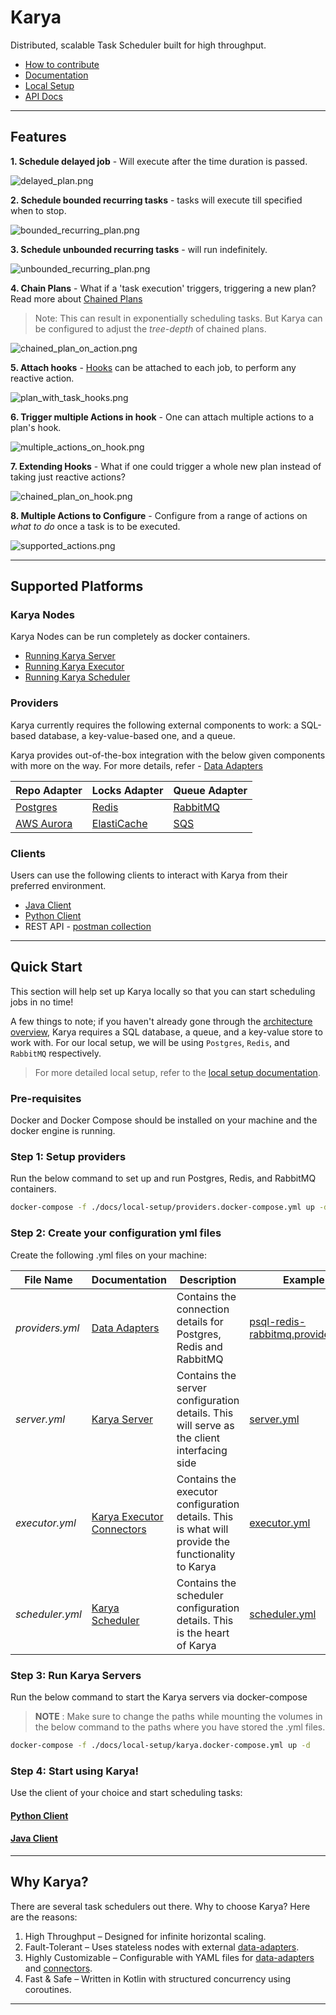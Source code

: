 # Karya

Distributed, scalable Task Scheduler built for high throughput.

- [How to contribute](.github/CONTRIBUTING.md)
- [Documentation](./docs/documentation/)
- [Local Setup](./docs/documentation/LOCAL_SETUP.md)
- [API Docs](https://saumya-bhatt.github.io/karya/)

---

## Features

**1. Schedule delayed job** - Will execute after the time duration is passed.

![delayed_plan.png](./docs/media/illustrations/delayed_plan.png)

**2. Schedule bounded recurring tasks** - tasks will execute till specified when to stop.

![bounded_recurring_plan.png](./docs/media/illustrations/bounded_recurring_plan.png)

**3. Schedule unbounded recurring tasks** - will run indefinitely.

![unbounded_recurring_plan.png](./docs/media/illustrations/unbounded_recurring_plan.png)

**4. Chain Plans** - What if a 'task execution' triggers, triggering a new plan? Read more about [Chained Plans](./docs/documentation/CONNECTORS.md/#chained-plans)

> Note: This can result in exponentially scheduling tasks. But Karya can be configured to adjust the _tree-depth_ of chained plans. 

![chained_plan_on_action.png](./docs/media/illustrations/chained_plans_on_action.png)

**5. Attach hooks** - [Hooks](./docs/documentation/HOOKS.md) can be attached to each job, to perform any reactive action.

![plan_with_task_hooks.png](./docs/media/illustrations/plan_with_task_hooks.png)

**6. Trigger multiple Actions in hook** - One can attach multiple actions to a plan's hook.

![multiple_actions_on_hook.png](./docs/media/illustrations/multiple_actions_on_hook.png)

**7. Extending Hooks** - What if one could trigger a whole new plan instead of taking just reactive actions?

![chained_plan_on_hook.png](./docs/media/illustrations/chained_plan_on_hook.png)

**8. Multiple Actions to Configure** - Configure from a range of actions on _what to do_ once a task is to be executed.

![supported_actions.png](./docs/media/illustrations/supported_actions.png)

---

## Supported Platforms

### Karya Nodes

Karya Nodes can be run completely as docker containers.

- [Running Karya Server](./docs/documentation/LOCAL_SETUP.md#running-karya-server)
- [Running Karya Executor](./docs/documentation/LOCAL_SETUP.md#running-karya-executor)
- [Running Karya Scheduler](./docs/documentation/LOCAL_SETUP.md#running-karya-scheduler)

### Providers

Karya currently requires the following external components to work: a SQL-based database, a key-value-based one, and a queue.

Karya provides out-of-the-box integration with the below given components with more on the way. For more details, refer - [Data Adapters](./docs/documentation/DATA_ADAPTERS.md)

| Repo Adapter                                     | Locks Adapter                                            | Queue Adapter                         |
|--------------------------------------------------|----------------------------------------------------------|---------------------------------------|
| [Postgres](https://www.postgresql.org/)          | [Redis](https://redis.io/)                               | [RabbitMQ](https://www.rabbitmq.com/) |
| [AWS Aurora](https://aws.amazon.com/rds/aurora/) | [ElastiCache](https://aws.amazon.com/elasticache/redis/) | [SQS](https://aws.amazon.com/sqs/)    |

### Clients

Users can use the following clients to interact with Karya from their preferred environment.

- [Java Client](./docs/documentation/CLIENT.md)
- [Python Client](https://github.com/Saumya-Bhatt/karya-python-client) 
- REST API - [postman collection](./docs/media/Karya.postman_collection.json)
---

## Quick Start

This section will help set up Karya locally so that you can start scheduling jobs in no time!

A few things to note; if you haven't already gone through the [architecture overview](./docs/documentation/ARCHITECTURE.md), Karya requires a SQL database, a queue, and a key-value store to work with. For our local setup, we will be using `Postgres`, `Redis`, and `RabbitMQ` respectively.

> For more detailed local setup, refer to the [local setup documentation](./docs/documentation/LOCAL_SETUP.md).

### Pre-requisites

Docker and Docker Compose should be installed on your machine and the docker engine is running.

### Step 1: Setup providers

Run the below command to set up and run Postgres, Redis, and RabbitMQ containers.

```bash
docker-compose -f ./docs/local-setup/providers.docker-compose.yml up -d
``` 

### Step 2: Create your configuration yml files

Create the following .yml files on your machine:

| File Name       | Documentation                                                                                                  | Description                                                                                       | Example                                                               |
|-----------------|----------------------------------------------------------------------------------------------------------------|---------------------------------------------------------------------------------------------------|-----------------------------------------------------------------------|
| _providers.yml_ | [Data Adapters](./docs/documentation/DATA_ADAPTERS.md)                                                         | Contains the connection details for Postgres, Redis and RabbitMQ                                  | [psql-redis-rabbitmq.providers.yml](./configs/providers/psql-redis-rabbitmq.providers.yml) |
| _server.yml_    | [Karya Server](./docs/documentation/COMPONENTS.md#Server)                                                      | Contains the server configuration details. This will serve as the client interfacing side         | [server.yml](./configs/server.yml)                                  |
| _executor.yml_  | [Karya Executor](./docs/documentation/COMPONENTS.md#Executor) [Connectors](./docs/documentation/CONNECTORS.md) | Contains the executor configuration details. This is what will provide the functionality to Karya | [executor.yml](./configs/executor.yml)                                |
| _scheduler.yml_ | [Karya Scheduler](./docs/documentation/COMPONENTS.md#Scheduler)                                                | Contains the scheduler configuration details. This is the heart of Karya                           | [scheduler.yml](./configs/scheduler.yml)                               |

### Step 3: Run Karya Servers

Run the below command to start the Karya servers via docker-compose

> __NOTE__ : Make sure to change the paths while mounting the volumes in the below command to the paths where you have stored the .yml files.

```bash
docker-compose -f ./docs/local-setup/karya.docker-compose.yml up -d
```

### Step 4: Start using Karya!

Use the client of your choice and start scheduling tasks:

#### [Python Client](https://github.com/Saumya-Bhatt/karya-python-client)
#### [Java Client](./docs/documentation/CLIENT.md)

---

## Why Karya?

There are several task schedulers out there. Why to choose Karya? Here are the reasons:

1. High Throughput – Designed for infinite horizontal scaling.
2. Fault-Tolerant – Uses stateless nodes with external [data-adapters](./docs/documentation/DATA_ADAPTERS.md).
3. Highly Customizable – Configurable with YAML files for [data-adapters](./docs/documentation/DATA_ADAPTERS.md) and [connectors](./docs/documentation/CONNECTORS.md).
4. Fast & Safe – Written in Kotlin with structured concurrency using coroutines.

---
